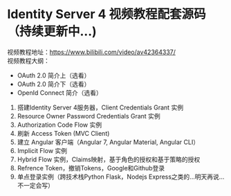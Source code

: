 # Identity Server 4 视频教程配套源码（持续更新中...)
视频教程地址：https://www.bilibili.com/video/av42364337/  
视频教程大纲：  

* OAuth 2.0 简介上（选看）  
* OAuth 2.0 简介下（选看）  
* OpenId Connect 简介（选看）  

1. 搭建Identity Server 4服务器，Client Credentials Grant 实例
2. Resource Owner Password Credentials Grant 实例
3. Authorization Code Flow 实例
4. 刷新 Access Token (MVC Client)
5. 建立 Angular 客户端（Angular 7, Angular Material, Angular CLI）
6. Implicit Flow 实例
7. Hybrid Flow 实例，Claims映射，基于角色的授权和基于策略的授权
8. Refrence Token，撤销Tokens，Google和Github登录
9. 单点登录实例（跨技术栈Python Flask，Nodejs Express之类的...明天再说...不一定会写）
